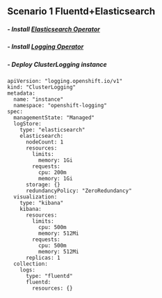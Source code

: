 ## Scenario 1 Fluentd+Elasticsearch

##### - Install [Elasticsearch Operator](https://docs.openshift.com/container-platform/4.15/observability/logging/cluster-logging-deploying.html)
##### - Install [Logging Operator](https://docs.openshift.com/container-platform/4.15/observability/logging/cluster-logging-deploying.html)
##### - Deploy ClusterLogging instance 
```
apiVersion: "logging.openshift.io/v1"
kind: "ClusterLogging"
metadata:
  name: "instance"
  namespace: "openshift-logging"
spec:
  managementState: "Managed"
  logStore:
    type: "elasticsearch"
    elasticsearch:
      nodeCount: 1
      resources:
        limits:
          memory: 1Gi
        requests:
          cpu: 200m
          memory: 1Gi
      storage: {}
      redundancyPolicy: "ZeroRedundancy"
  visualization:
    type: "kibana"
    kibana:
      resources:
        limits:
          cpu: 500m
          memory: 512Mi
        requests:
          cpu: 500m
          memory: 512Mi
      replicas: 1
  collection:
    logs:
      type: "fluentd"
      fluentd:
        resources: {}
```
